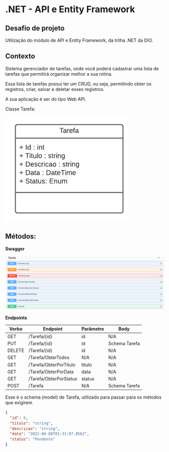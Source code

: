 # .NET - API e Entity Framework

## Desafio de projeto
Utilização do módulo de API e Entity Framework, da trilha .NET da DIO.

## Contexto
Sistema gerenciador de tarefas, onde você poderá cadastrar uma lista de tarefas que permitirá organizar melhor a sua rotina.

Essa lista de tarefas possui ter um CRUD, ou seja, permitindo obter os registros, criar, salvar e deletar esses registros.

A sua aplicação é ser do tipo Web API.

Classe Tarefa:

![Diagrama da classe Tarefa](diagrama.png)


## Métodos:


**Swagger**


![Métodos Swagger](swagger.png)


**Endpoints**


| Verbo  | Endpoint                | Parâmetro | Body          |
|--------|-------------------------|-----------|---------------|
| GET    | /Tarefa/{id}            | id        | N/A           |
| PUT    | /Tarefa/{id}            | id        | Schema Tarefa |
| DELETE | /Tarefa/{id}            | id        | N/A           |
| GET    | /Tarefa/ObterTodos      | N/A       | N/A           |
| GET    | /Tarefa/ObterPorTitulo  | titulo    | N/A           |
| GET    | /Tarefa/ObterPorData    | data      | N/A           |
| GET    | /Tarefa/ObterPorStatus  | status    | N/A           |
| POST   | /Tarefa                 | N/A       | Schema Tarefa |

Esse é o schema (model) de Tarefa, utilizado para passar para os métodos que exigirem

```json
{
  "id": 0,
  "titulo": "string",
  "descricao": "string",
  "data": "2022-06-08T01:31:07.056Z",
  "status": "Pendente"
}
```




